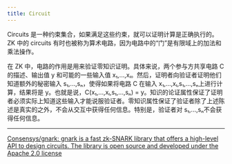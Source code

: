 ```yaml
---
title: Circuit
---
```


Circuits 是一种约束集合，如果满足这些约束，就可以证明计算是正确执行的。ZK 中的 circuits 有时也被称为算术电路，因为电路中的“门”是有限域上的加法和乘法操作。

在 ZK 中，电路的作用是用来验证零知识证明。具体来说，两个参与方共享电路 C 的描述、输出值 y 和可能的一些输入值 x₁,...,xₗ。然后，证明者向验证者证明他们知道额外的秘密输入 s₁,...,sₙ，使得如果将电路 C 在输入 x₁,...,xₗ,s₁,...,sₙ上进行计算，结果将是 y。也就是说，C(x₁,...,xₗ,s₁,...,sₙ) = y。知识的论证属性保证了证明者必须实际上知道这些输入才能说服验证者。零知识属性保证了验证者除了上述陈述是真实的之外，不会从交互中获得任何信息。特别是，验证者对 s₁,...,sₙ不会获得任何信息。

---

[Consensys/gnark: gnark is a fast zk-SNARK library that offers a high-level API to design circuits. The library is open source and developed under the Apache 2.0 license](https://github.com/Consensys/gnark)
